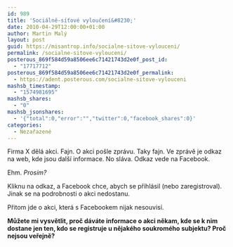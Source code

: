 ```yaml
---
id: 989
title: 'Sociálně-síťové vyloučení&#8230;'
date: 2010-04-29T12:00:00+01:00
author: Martin Malý
layout: post
guid: https://misantrop.info/socialne-sitove-vylouceni/
permalink: /socialne-sitove-vylouceni/
posterous_869f584d59a8506ee6c71421743d2e0f_post_id:
  - "17717712"
posterous_869f584d59a8506ee6c71421743d2e0f_permalink:
  - https://adent.posterous.com/socialne-sitove-vylouceni
mashsb_timestamp:
  - "1574981695"
mashsb_shares:
  - "0"
mashsb_jsonshares:
  - '{"total":0,"error":"","twitter":0,"facebook_shares":0}'
categories:
  - Nezařazené
---
```

Firma X dělá akci. Fajn. O akci pošle zprávu. Taky fajn. Ve zprávě je odkaz na web, kde jsou další informace. No sláva. Odkaz vede na Facebook.

Ehm. _Prosím?_

Kliknu na odkaz, a Facebook chce, abych se přihlásil (nebo zaregistroval). Jinak se na podrobnosti o akci nedostanu.

Přitom jde o akci, která s Facebookem nijak nesouvisí.

**Můžete mi vysvětlit, proč dáváte informace o akci někam, kde se k nim dostane jen ten, kdo se registruje u nějakého soukromého subjektu? Proč nejsou veřejně?**